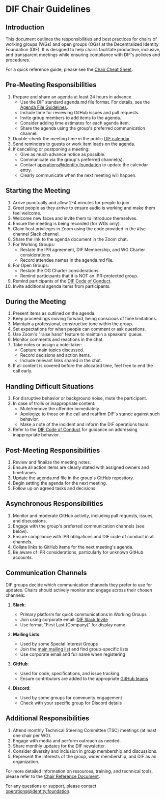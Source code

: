 # DIF Chair Guidelines

## Introduction

This document outlines the responsibilities and best practices for chairs of working groups (WGs) and open groups (OGs) at the Decentralized Identity Foundation (DIF). It is designed to help chairs facilitate productive, inclusive, and transparent meetings while ensuring compliance with DIF's policies and procedures.

For a quick reference guide, please see the [Chair Cheat Sheet](./chair_cheat_sheet.md).

## Pre-Meeting Responsibilities

1. Prepare and share an agenda at least 24 hours in advance.
   - Use the DIF standard agenda.md file format. For details, see the [Agenda File Guidelines](./agenda_files.md).
   - Include time for reviewing GitHub issues and pull requests.
   - Invite group members to add items to the agenda.
   - Consider adding time estimates for each agenda item.
   - Share the agenda using the group's preferred communication channel.
2. Double-check the meeting time in the public [DIF calendar](http://bit.ly/dif-calendar).
3. Send reminders to guests or work item leads on the agenda.
4. If cancelling or postponing a meeting:
   - Give as much advance notice as possible.
   - Communicate via the group's preferred channel(s).
   - Contact operations@identity.foundation to update the calendar entry.
   - Clearly communicate when the next meeting will happen.

## Starting the Meeting

1. Arrive punctually and allow 2-4 minutes for people to join.
2. Greet people as they arrive to ensure audio is working and make them feel welcome.
3. Welcome new faces and invite them to introduce themselves.
4. Ensure the meeting is being recorded (for WGs only).
5. Claim host privileges in Zoom using the code provided in the #tsc-channel Slack channel.
6. Share the link to the agenda document in the Zoom chat.
7. For Working Groups:
   - Restate the IPR agreement, DIF Membership, and WG Charter considerations.
   - Record attendee names in the agenda.md file.
8. For Open Groups:
   - Restate the OG Charter considerations.
   - Remind participants that it is NOT an IPR-protected group.
9. Remind participants of the [DIF Code of Conduct](https://github.com/decentralized-identity/org/blob/master/code-of-conduct.md).
10. Invite additional agenda items from participants.

## During the Meeting

1. Present items as outlined on the agenda.
2. Keep proceedings moving forward, being conscious of time limitations.
3. Maintain a professional, constructive tone within the group.
4. Set expectations for when people can comment or ask questions.
5. Use Zoom's "raise hand" feature to maintain a speakers' queue.
6. Monitor comments and reactions in the chat.
7. Take notes or assign a note-taker:
   - Capture main topics discussed.
   - Record decisions and action items.
   - Include relevant links shared in the chat.
8. If all content is covered before the allocated time, feel free to end the call early.

## Handling Difficult Situations

1. For disruptive behavior or background noise, mute the participant.
2. In case of trolls or inappropriate content:
   - Mute/remove the offender immediately.
   - Apologize to those on the call and reaffirm DIF's stance against such behavior.
   - Make a note of the incident and inform the DIF operations team.
3. Refer to the [DIF Code of Conduct](https://github.com/decentralized-identity/org/blob/master/code-of-conduct.md) for guidance on addressing inappropriate behavior.

## Post-Meeting Responsibilities

1. Review and finalize the meeting notes.
2. Ensure all action items are clearly stated with assigned owners and timeframes.
3. Update the agenda.md file in the group's GitHub repository.
4. Begin setting the agenda for the next meeting.
5. Follow up on agreed tasks and decisions.

## Asynchronous Responsibilities

1. Monitor and moderate GitHub activity, including pull requests, issues, and discussions.
2. Engage with the group's preferred communication channels (see below).
3. Ensure compliance with IPR obligations and DIF code of conduct in all channels.
4. Collate links to GitHub items for the next meeting's agenda.
5. Be aware of IPR considerations, particularly for unknown GitHub accounts.

## Communication Channels

DIF groups decide which communication channels they prefer to use for updates. Chairs should actively monitor and engage across their chosen channels:

1. **Slack**:

   - Primary platform for quick communications in Working Groups
   - Join using corporate email: [DIF Slack Invite](https://bit.ly/DIF_slack_invite)
   - Use format "First Last (Company)" for display name

2. **Mailing Lists**:

   - Used by some Special Interest Groups
   - Join the [main mailing list](https://dif.groups.io/g/main) and find group-specific lists
   - Use corporate email and full name when registering

3. **GitHub**:

   - Used for code, specifications, and issue tracking
   - Ensure contributors are added to the appropriate [GitHub teams](https://github.com/orgs/decentralized-identity/teams)

4. **Discord**:
   - Used by some groups for community engagement
   - Check with your specific group for Discord details

## Additional Responsibilities

1. Attend monthly Technical Steering Committee (TSC) meetings (at least one chair per WG).
2. Engage with media and perform outreach as needed.
3. Share monthly updates for the DIF newsletter.
4. Consider diversity and inclusion in group membership and discussions.
5. Represent the interests of the group, wider membership, and DIF as an organization.

For more detailed information on resources, training, and technical tools, please refer to the [Chair Reference Document](./chair_reference.md).

For any questions or support, please contact operations@identity.foundation.
